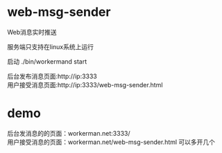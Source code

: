 web-msg-sender
==============

Web消息实时推送

服务端只支持在linux系统上运行  


启动 ./bin/workermand start  

后台发布消息页面:http://ip:3333  
用户接受消息页面:http://ip:3333/web-msg-sender.html  


demo  
======

后台发消息的的页面：workerman.net:3333/  
用户接受消息的页面：workerman.net/web-msg-sender.html 可以多开几个  
 
